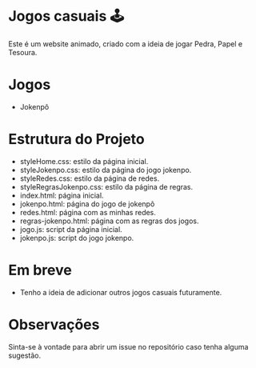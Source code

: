 # Jogos casuais 🕹️
Este é um website animado, criado com a ideia de jogar Pedra, Papel e Tesoura.

# Jogos
* Jokenpô

# Estrutura do Projeto
* styleHome.css: estilo da página inicial.
* styleJokenpo.css: estilo da página do jogo jokenpo.
* styleRedes.css: estilo da página de redes.
* styleRegrasJokenpo.css: estilo da página de regras.
* index.html: página inicial.
* jokenpo.html: página do jogo de jokenpô
* redes.html: página com as minhas redes.
* regras-jokenpo.html: página com as regras dos jogos.
* jogo.js: script da página inicial.
* jokenpo.js: script do jogo jokenpo.

# Em breve
- Tenho a ideia de adicionar outros jogos casuais futuramente.



# Observações
Sinta-se à vontade para abrir um issue no repositório caso tenha alguma sugestão.




